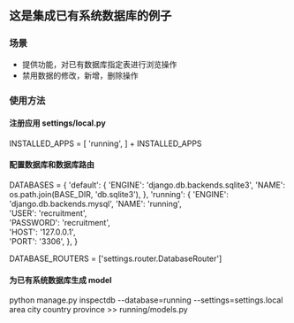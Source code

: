 ## 这是集成已有系统数据库的例子

### 场景
* 提供功能，对已有数据库指定表进行浏览操作
* 禁用数据的修改，新增，删除操作

### 使用方法

#### 注册应用 settings/local.py

INSTALLED_APPS = [
    'running',
 ] + INSTALLED_APPS

#### 配置数据库和数据库路由 

DATABASES = {
    'default': {
        'ENGINE': 'django.db.backends.sqlite3',
        'NAME': os.path.join(BASE_DIR, 'db.sqlite3'),
    },
    'running': {
            'ENGINE': 'django.db.backends.mysql', 
            'NAME': 'running',                    
            'USER': 'recruitment',                      
            'PASSWORD': 'recruitment',                  
            'HOST': '127.0.0.1',                      
            'PORT': '3306',
    },
}

DATABASE_ROUTERS = ['settings.router.DatabaseRouter']

#### 为已有系统数据库生成 model
python manage.py inspectdb --database=running --settings=settings.local  area city  country  province >> running/models.py
